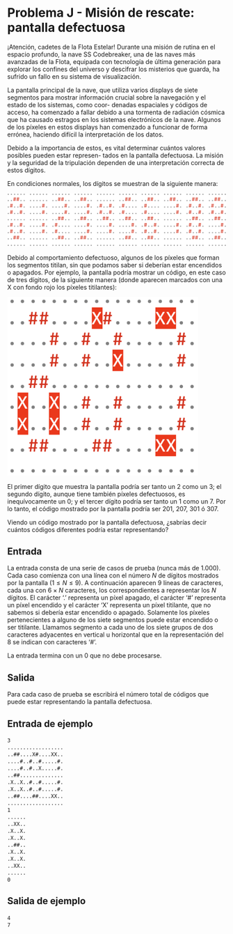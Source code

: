 # Problema J - Misión de rescate: pantalla defectuosa

¡Atención, cadetes de la Flota Estelar! Durante una misión de rutina en el
espacio profundo, la nave SS Codebreaker, una de las naves más avanzadas de la
Flota, equipada con tecnología de última generación para explorar los confines
del universo y descifrar los misterios que guarda, ha sufrido un fallo en su
sistema de visualización.

La pantalla principal de la nave, que utiliza varios displays de siete
segmentos para mostrar información crucial sobre la navegación y el estado de
los sistemas, como coor- denadas espaciales y códigos de acceso, ha comenzado a
fallar debido a una tormenta de radiación cósmica que ha causado estragos en
los sistemas electrónicos de la nave. Algunos de los píxeles en estos displays
han comenzado a funcionar de forma errónea, haciendo difícil la interpretación
de los datos.

Debido a la importancia de estos, es vital determinar cuántos valores posibles
pueden estar represen- tados en la pantalla defectuosa. La misión y la
seguridad de la tripulación dependen de una interpretación correcta de estos
dígitos.

En condiciones normales, los dígitos se muestran de la siguiente manera:

![Dígitos correctos](images/correctos.png)

Debido al comportamiento defectuoso, algunos de los píxeles que forman los
segmentos titilan, sin que podamos saber si deberían estar encendidos o
apagados. Por ejemplo, la pantalla podría mostrar un código, en este caso de
tres dígitos, de la siguiente manera (donde aparecen marcados con una X con
fondo rojo los píxeles titilantes):

![Ejemplo titilantes](images/titilantes.png)

El primer dígito que muestra la pantalla podría ser tanto un 2 como un 3; el
segundo dígito, aunque tiene también píxeles defectuosos, es inequívocamente un
0; y el tercer dígito podría ser tanto un 1 como un 7. Por lo tanto, el código
mostrado por la pantalla podría ser 201, 207, 301 ó 307.

Viendo un código mostrado por la pantalla defectuosa, ¿sabrías decir cuántos
códigos diferentes podría estar representando?

## Entrada
La entrada consta de una serie de casos de prueba (nunca más de 1.000). Cada
caso comienza con una línea con el número $N$ de dígitos mostrados por la
pantalla ($1 \leq N \leq 9$). A continuación aparecen 9 líneas de caracteres,
cada una con $6×N$ caracteres, los correspondientes a representar los $N$
dígitos.  El carácter ‘.’ representa un píxel apagado, el carácter ‘#’
representa un píxel encendido y el carácter ‘X’ representa un píxel titilante,
que no sabemos si debería estar encendido o apagado. Solamente los píxeles
pertenecientes a alguno de los siete segmentos puede estar encendido o ser
titilante. Llamamos segmento a cada uno de los siete grupos de dos caracteres
adyacentes en vertical u horizontal que en la representación del 8 se indican
con caracteres ‘#’.

La entrada termina con un 0 que no debe procesarse.

## Salida
Para cada caso de prueba se escribirá el número total de códigos que puede
estar representando la pantalla defectuosa.

## Entrada de ejemplo
```
3
..................
..##....X#....XX..
....#..#..#.....#.
....#..#..X.....#.
..##..............
.X..X..#..#.....#.
.X..X..#..#.....#.
..##....##....XX..
..................
1
......
..XX..
.X..X.
.X..X.
..##..
.X..X.
.X..X.
..XX..
......
0
```

## Salida de ejemplo
```
4
7
```
